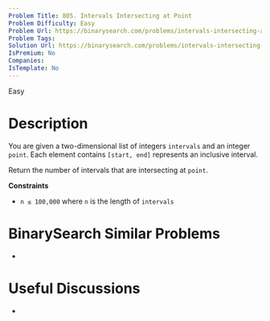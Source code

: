 ```yaml
---
Problem Title: 805. Intervals Intersecting at Point
Problem Difficulty: Easy
Problem Url: https://binarysearch.com/problems/intervals-intersecting-at-point/
Problem Tags: 
Solution Url: https://binarysearch.com/problems/intervals-intersecting-at-point/solutions/
IsPremium: No
Companies: 
IsTemplate: No
---
```


<span style="color: ;">Easy</span>

# Description

You are given a two-dimensional list of integers `intervals` and an integer `point`. Each element contains `[start, end]` represents an inclusive interval.

Return the number of intervals that are intersecting at `point`.


**Constraints**
- `n ≤ 100,000` where `n` is the length of `intervals`

# BinarySearch Similar Problems

- []()

# Useful Discussions

- []()
